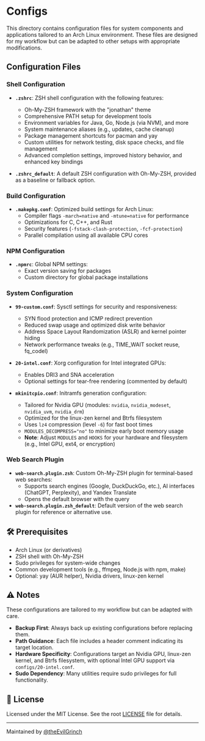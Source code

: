 # Configs

This directory contains configuration files for system components and applications tailored to an Arch Linux environment. These files are designed for my workflow but can be adapted to other setups with appropriate modifications.

## Configuration Files

### Shell Configuration
- **`.zshrc`**: ZSH shell configuration with the following features:
  - Oh-My-ZSH framework with the "jonathan" theme
  - Comprehensive PATH setup for development tools
  - Environment variables for Java, Go, Node.js (via NVM), and more
  - System maintenance aliases (e.g., updates, cache cleanup)
  - Package management shortcuts for pacman and yay
  - Custom utilities for network testing, disk space checks, and file management
  - Advanced completion settings, improved history behavior, and enhanced key bindings

- **`.zshrc_default`**: A default ZSH configuration with Oh-My-ZSH, provided as a baseline or fallback option.

### Build Configuration
- **`.makepkg.conf`**: Optimized build settings for Arch Linux:
  - Compiler flags `-march=native` and `-mtune=native` for performance
  - Optimizations for C, C++, and Rust
  - Security features (`-fstack-clash-protection`, `-fcf-protection`)
  - Parallel compilation using all available CPU cores

### NPM Configuration
- **`.npmrc`**: Global NPM settings:
  - Exact version saving for packages
  - Custom directory for global package installations

### System Configuration
- **`99-custom.conf`**: Sysctl settings for security and responsiveness:
  - SYN flood protection and ICMP redirect prevention
  - Reduced swap usage and optimized disk write behavior
  - Address Space Layout Randomization (ASLR) and kernel pointer hiding
  - Network performance tweaks (e.g., TIME_WAIT socket reuse, fq_codel)

- **`20-intel.conf`**: Xorg configuration for Intel integrated GPUs:
  - Enables DRI3 and SNA acceleration
  - Optional settings for tear-free rendering (commented by default)

- **`mkinitcpio.conf`**: Initramfs generation configuration:
  - Tailored for Nvidia GPU (modules: `nvidia`, `nvidia_modeset`, `nvidia_uvm`, `nvidia_drm`)
  - Optimized for the linux-zen kernel and Btrfs filesystem
  - Uses `lz4` compression (level `-6`) for fast boot times
  - `MODULES_DECOMPRESS="no"` to minimize early boot memory usage
  - **Note**: Adjust `MODULES` and `HOOKS` for your hardware and filesystem (e.g., Intel GPU, ext4, or encryption)

### Web Search Plugin
- **`web-search.plugin.zsh`**: Custom Oh-My-ZSH plugin for terminal-based web searches:
  - Supports search engines (Google, DuckDuckGo, etc.), AI interfaces (ChatGPT, Perplexity), and Yandex Translate
  - Opens the default browser with the query
- **`web-search.plugin.zsh_default`**: Default version of the web search plugin for reference or alternative use.

## 🛠 Prerequisites
- Arch Linux (or derivatives)
- ZSH shell with Oh-My-ZSH
- Sudo privileges for system-wide changes
- Common development tools (e.g., ffmpeg, Node.js with npm, make)
- Optional: yay (AUR helper), Nvidia drivers, linux-zen kernel

## ⚠️ Notes
These configurations are tailored to my workflow but can be adapted with care.
- **Backup First**: Always back up existing configurations before replacing them.
- **Path Guidance**: Each file includes a header comment indicating its target location.
- **Hardware Specificity**: Configurations target an Nvidia GPU, linux-zen kernel, and Btrfs filesystem, with optional Intel GPU support via `configs/20-intel.conf`.
- **Sudo Dependency**: Many utilities require sudo privileges for full functionality.

## 📄 License
Licensed under the MIT License. See the root [LICENSE](../LICENSE) file for details.

---
Maintained by [@theEvilGrinch](https://github.com/theEvilGrinch)
